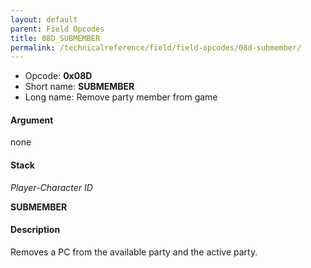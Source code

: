 ```yaml
---
layout: default
parent: Field Opcodes
title: 08D_SUBMEMBER
permalink: /technicalreference/field/field-opcodes/08d-submember/
---
```


-   Opcode: **0x08D**
-   Short name: **SUBMEMBER**
-   Long name: Remove party member from game

#### Argument

none

#### Stack

  
*Player-Character ID*

**SUBMEMBER**

#### Description

Removes a PC from the available party and the active party.
